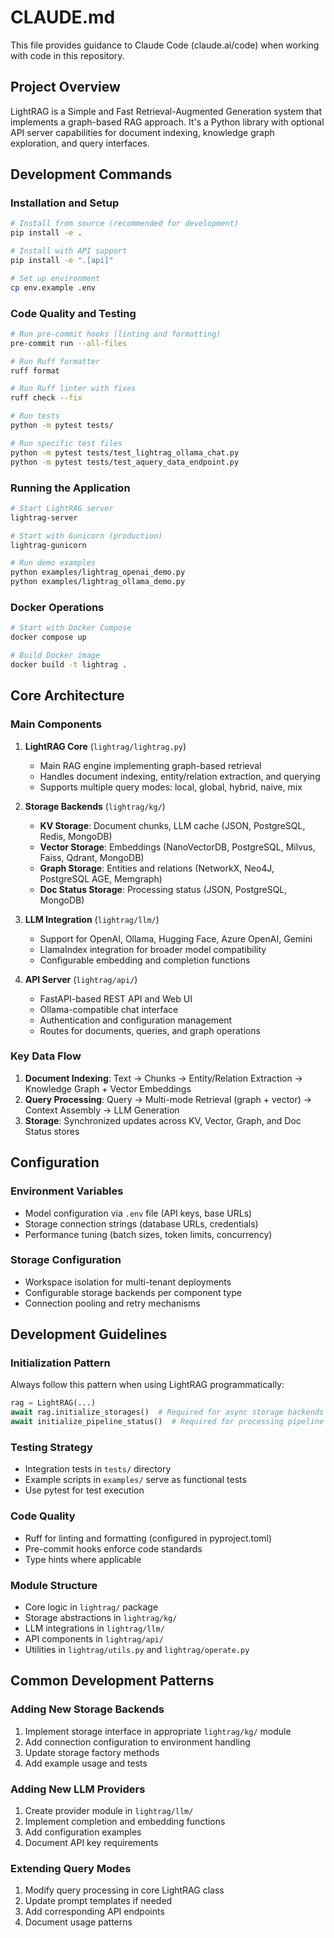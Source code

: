 # CLAUDE.md

This file provides guidance to Claude Code (claude.ai/code) when working with code in this repository.

## Project Overview

LightRAG is a Simple and Fast Retrieval-Augmented Generation system that implements a graph-based RAG approach. It's a Python library with optional API server capabilities for document indexing, knowledge graph exploration, and query interfaces.

## Development Commands

### Installation and Setup
```bash
# Install from source (recommended for development)
pip install -e .

# Install with API support
pip install -e ".[api]"

# Set up environment
cp env.example .env
```

### Code Quality and Testing
```bash
# Run pre-commit hooks (linting and formatting)
pre-commit run --all-files

# Run Ruff formatter
ruff format

# Run Ruff linter with fixes
ruff check --fix

# Run tests
python -m pytest tests/

# Run specific test files
python -m pytest tests/test_lightrag_ollama_chat.py
python -m pytest tests/test_aquery_data_endpoint.py
```

### Running the Application
```bash
# Start LightRAG server
lightrag-server

# Start with Gunicorn (production)
lightrag-gunicorn

# Run demo examples
python examples/lightrag_openai_demo.py
python examples/lightrag_ollama_demo.py
```

### Docker Operations
```bash
# Start with Docker Compose
docker compose up

# Build Docker image
docker build -t lightrag .
```

## Core Architecture

### Main Components

1. **LightRAG Core** (`lightrag/lightrag.py`)
   - Main RAG engine implementing graph-based retrieval
   - Handles document indexing, entity/relation extraction, and querying
   - Supports multiple query modes: local, global, hybrid, naive, mix

2. **Storage Backends** (`lightrag/kg/`)
   - **KV Storage**: Document chunks, LLM cache (JSON, PostgreSQL, Redis, MongoDB)
   - **Vector Storage**: Embeddings (NanoVectorDB, PostgreSQL, Milvus, Faiss, Qdrant, MongoDB)
   - **Graph Storage**: Entities and relations (NetworkX, Neo4J, PostgreSQL AGE, Memgraph)
   - **Doc Status Storage**: Processing status (JSON, PostgreSQL, MongoDB)

3. **LLM Integration** (`lightrag/llm/`)
   - Support for OpenAI, Ollama, Hugging Face, Azure OpenAI, Gemini
   - LlamaIndex integration for broader model compatibility
   - Configurable embedding and completion functions

4. **API Server** (`lightrag/api/`)
   - FastAPI-based REST API and Web UI
   - Ollama-compatible chat interface
   - Authentication and configuration management
   - Routes for documents, queries, and graph operations

### Key Data Flow

1. **Document Indexing**: Text → Chunks → Entity/Relation Extraction → Knowledge Graph + Vector Embeddings
2. **Query Processing**: Query → Multi-mode Retrieval (graph + vector) → Context Assembly → LLM Generation
3. **Storage**: Synchronized updates across KV, Vector, Graph, and Doc Status stores

## Configuration

### Environment Variables
- Model configuration via `.env` file (API keys, base URLs)
- Storage connection strings (database URLs, credentials)
- Performance tuning (batch sizes, token limits, concurrency)

### Storage Configuration
- Workspace isolation for multi-tenant deployments
- Configurable storage backends per component type
- Connection pooling and retry mechanisms

## Development Guidelines

### Initialization Pattern
Always follow this pattern when using LightRAG programmatically:
```python
rag = LightRAG(...)
await rag.initialize_storages()  # Required for async storage backends
await initialize_pipeline_status()  # Required for processing pipeline
```

### Testing Strategy
- Integration tests in `tests/` directory
- Example scripts in `examples/` serve as functional tests
- Use pytest for test execution

### Code Quality
- Ruff for linting and formatting (configured in pyproject.toml)
- Pre-commit hooks enforce code standards
- Type hints where applicable

### Module Structure
- Core logic in `lightrag/` package
- Storage abstractions in `lightrag/kg/`
- LLM integrations in `lightrag/llm/`
- API components in `lightrag/api/`
- Utilities in `lightrag/utils.py` and `lightrag/operate.py`

## Common Development Patterns

### Adding New Storage Backends
1. Implement storage interface in appropriate `lightrag/kg/` module
2. Add connection configuration to environment handling
3. Update storage factory methods
4. Add example usage and tests

### Adding New LLM Providers
1. Create provider module in `lightrag/llm/`
2. Implement completion and embedding functions
3. Add configuration examples
4. Document API key requirements

### Extending Query Modes
1. Modify query processing in core LightRAG class
2. Update prompt templates if needed
3. Add corresponding API endpoints
4. Document usage patterns